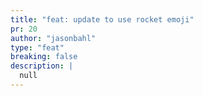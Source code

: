 ```yaml
---
title: "feat: update to use rocket emoji"
pr: 20
author: "jasonbahl"
type: "feat"
breaking: false
description: |
  null
---
```

